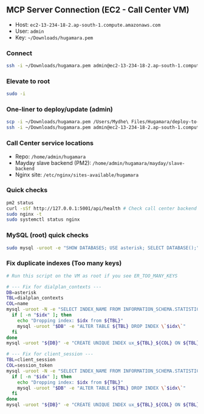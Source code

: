 ## MCP Server Connection (EC2 - Call Center VM)

- Host: `ec2-13-234-18-2.ap-south-1.compute.amazonaws.com`
- User: `admin`
- Key: `~/Downloads/hugamara.pem`

### Connect

```bash
ssh -i ~/Downloads/hugamara.pem admin@ec2-13-234-18-2.ap-south-1.compute.amazonaws.com
```

### Elevate to root

```bash
sudo -i
```

### One-liner to deploy/update (admin)

```bash
scp -i ~/Downloads/hugamara.pem /Users/Mydhe\ Files/Hugamara/deploy-to-ec2-admin.sh admin@ec2-13-234-18-2.ap-south-1.compute.amazonaws.com:/home/admin/
ssh -i ~/Downloads/hugamara.pem admin@ec2-13-234-18-2.ap-south-1.compute.amazonaws.com "chmod +x /home/admin/deploy-to-ec2-admin.sh && sudo /home/admin/deploy-to-ec2-admin.sh"
```

### Call Center service locations

- Repo: `/home/admin/hugamara`
- Mayday slave backend (PM2): `/home/admin/hugamara/mayday/slave-backend`
- Nginx site: `/etc/nginx/sites-available/hugamara`

### Quick checks

```bash
pm2 status
curl -sSf http://127.0.0.1:5001/api/health # Check call center backend
sudo nginx -t
sudo systemctl status nginx
```

### MySQL (root) quick checks

```bash
sudo mysql -uroot -e "SHOW DATABASES; USE asterisk; SELECT DATABASE();"
```

### Fix duplicate indexes (Too many keys)

```bash
# Run this script on the VM as root if you see ER_TOO_MANY_KEYS

# --- Fix for dialplan_contexts ---
DB=asterisk
TBL=dialplan_contexts
COL=name
mysql -uroot -N -e "SELECT INDEX_NAME FROM INFORMATION_SCHEMA.STATISTICS WHERE TABLE_SCHEMA='${DB}' AND TABLE_NAME='${TBL}' AND COLUMN_NAME='${COL}' AND INDEX_NAME NOT IN ('PRIMARY', 'ux_${TBL}_${COL}');" | while read idx; do
  if [ -n "$idx" ]; then
    echo "Dropping index: $idx from ${TBL}"
    mysql -uroot "$DB" -e "ALTER TABLE ${TBL} DROP INDEX \`$idx\`"
  fi
done
mysql -uroot "${DB}" -e "CREATE UNIQUE INDEX ux_${TBL}_${COL} ON ${TBL} (${COL});" || echo "Index on ${TBL} already exists."

# --- Fix for client_session ---
TBL=client_session
COL=session_token
mysql -uroot -N -e "SELECT INDEX_NAME FROM INFORMATION_SCHEMA.STATISTICS WHERE TABLE_SCHEMA='${DB}' AND TABLE_NAME='${TBL}' AND COLUMN_NAME='${COL}' AND INDEX_NAME <> 'PRIMARY';" | while read idx; do
  if [ -n "$idx" ]; then
    echo "Dropping index: $idx from ${TBL}"
    mysql -uroot "$DB" -e "ALTER TABLE ${TBL} DROP INDEX \`$idx\`"
  fi
done
mysql -uroot "${DB}" -e "CREATE UNIQUE INDEX ux_${TBL}_${COL} ON ${TBL} (${COL}(255));" || echo "Index on ${TBL} already exists."
```
